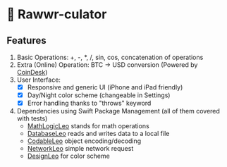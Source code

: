 # 🦁 Rawwr-culator

## Features
1. Basic Operations: +, -, *, /, sin, cos, concatenation of operations
2. Extra (Online) Operation: BTC -> USD conversion (Powered by [CoinDesk](https://www.coindesk.com/price/bitcoin))
1. User Interface: 
    - [x] Responsive and generic UI (iPhone and iPad friendly)
    - [x] Day/Night color scheme (changeable in Settings)
    - [x] Error handling thanks to "throws" keyword
2. Dependencies using Swift Package Management (all of them covered with tests)
    - [MathLogicLeo](https://github.com/alekseypotapov-dev/MathLogicLeo) stands for math operations
    - [DatabaseLeo](https://github.com/alekseypotapov-dev/DatabaseLeo) reads and writes data to a local file
    - [CodableLeo](https://github.com/alekseypotapov-dev/CodableLeo) object encoding/decoding
    - [NetworkLeo](https://github.com/alekseypotapov-dev/NetworkLeo) simple network request
    - [DesignLeo](https://github.com/alekseypotapov-dev/DesignLeo) for color scheme
